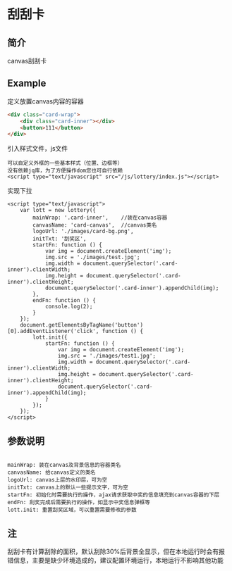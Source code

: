 刮刮卡
=========
简介
-----------
canvas刮刮卡

Example
-----------
定义放置canvas内容的容器
```html
<div class="card-wrap">
    <div class="card-inner"></div>
    <button>111</button>
</div>
```
引入样式文件，js文件
```
可以自定义外框的一些基本样式（位置、边框等）
没有依赖jq库，为了方便操作dom您也可自行依赖
<script type="text/javascript" src="/js/lottery/index.js"></script>
```
实现下拉
```
<script type="text/javascript">
    var lott = new lottery({
        mainWrap: '.card-inner',    //装在canvas容器
        canvasName: 'card-canvas',  //canvas类名
        logoUrl: './images/card-bg.png',
        initTxt: '刮奖区',
        startFn: function () {
            var img = document.createElement('img');
            img.src = './images/test.jpg';
            img.width = document.querySelector('.card-inner').clientWidth;
            img.height = document.querySelector('.card-inner').clientHeight;
            document.querySelector('.card-inner').appendChild(img);
        }, 
        endFn: function () {
            console.log(2);
        }
    });
    document.getElementsByTagName('button')[0].addEventListener('click', function () {
        lott.init({
            startFn: function () {
                var img = document.createElement('img');
                img.src = './images/test1.jpg';
                img.width = document.querySelector('.card-inner').clientWidth;
                img.height = document.querySelector('.card-inner').clientHeight;
                document.querySelector('.card-inner').appendChild(img);
            }
        });
    });
</script>
```

参数说明
----------
<pre><code>
mainWrap: 装在canvas及背景信息的容器类名
canvasName: 给canvas定义的类名
logoUrl: canvas上层的水印层，可为空
initTxt: canvas上的默认一些提示文字，可为空
startFn: 初始化时需要执行的操作，ajax请求获取中奖的信息填充到canvas容器的下层
endFn: 刮奖完成后需要执行的操作，如显示中奖信息弹框等
lott.init: 重置刮奖区域，可以重置需要修改的参数
</code></pre>

注
----------
刮刮卡有计算刮除的面积，默认刮除30%后背景全显示，但在本地运行时会有报错信息，主要是缺少环境造成的，建议配置环境运行，本地运行不影响其他功能
